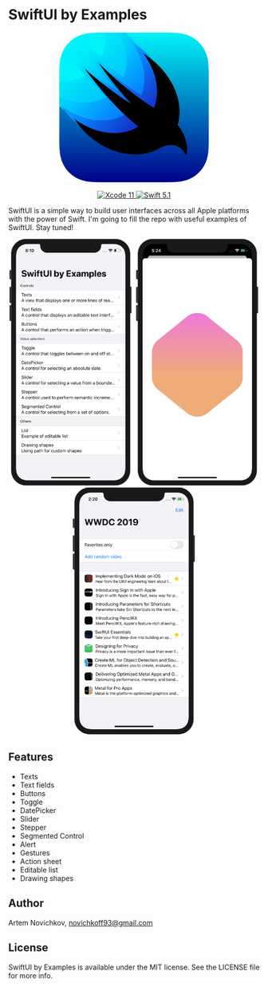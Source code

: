 # SwiftUI by Examples

<p align="center">
  <img src=".github/logo.png" width="300" max-width="90%" alt="SwiftUI" />
</p>

<p align="center">
  <a href="https://developer.apple.com/xcode/">
    <img src="https://img.shields.io/badge/Xcode-11-green.svg" alt="Xcode 11" />
  </a>
  <a href="https://swift.org">
    <img src="https://img.shields.io/badge/Swift-5.1-green.svg" alt="Swift 5.1" />
  </a>
</p>

SwiftUI is a simple way to build user interfaces across all Apple platforms with the power of Swift. I'm going to fill the repo with useful examples of SwiftUI. Stay tuned!

<p align="center">
  <img src=".github/example1.png" width="250" max-width="90%" alt="SwiftUI" />
  <img src=".github/example2.png" width="250" max-width="90%" alt="SwiftUI" />
  <img src=".github/example3.png" width="250" max-width="90%" alt="SwiftUI" />
</p>

## Features

- Texts
- Text fields
- Buttons
- Toggle
- DatePicker
- Slider
- Stepper
- Segmented Control
- Alert
- Gestures
- Action sheet
- Editable list
- Drawing shapes

## Author

Artem Novichkov, novichkoff93@gmail.com

## License

SwiftUI by Examples is available under the MIT license. See the LICENSE file for more info.
